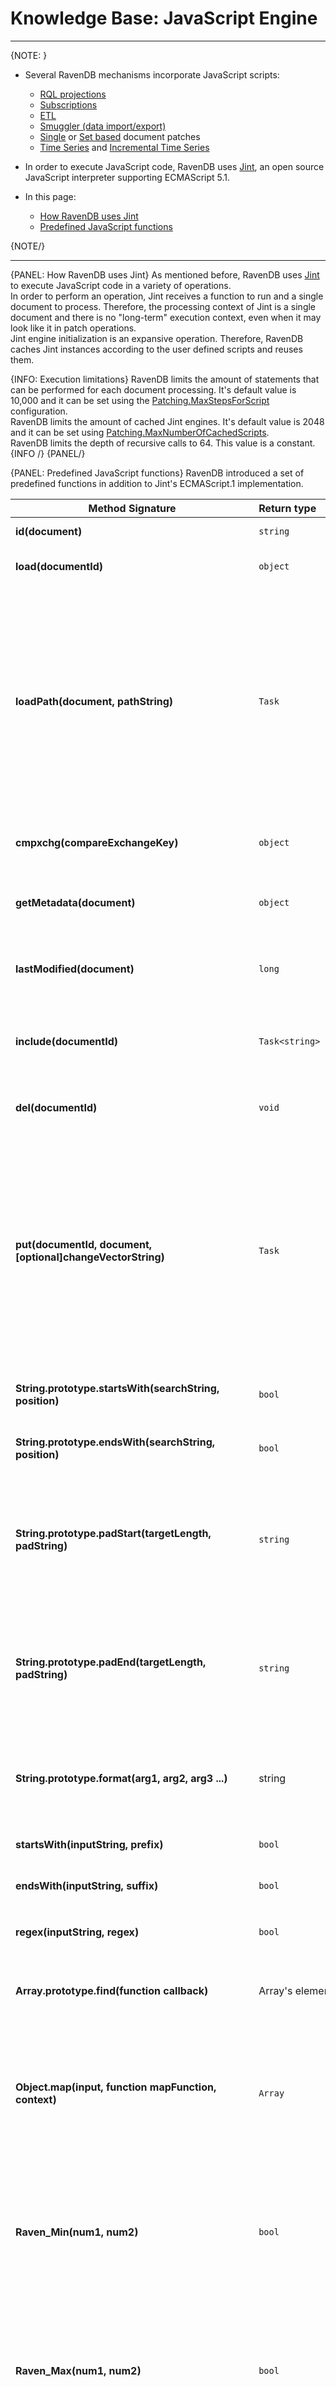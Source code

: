 # Knowledge Base: JavaScript Engine
---

{NOTE: }

* Several RavenDB mechanisms incorporate JavaScript scripts:  
   * [RQL projections](../../indexes/querying/projections)  
   * [Subscriptions](../../client-api/data-subscriptions/creation/examples#create-subscription-with-filtering-and-projection)  
   * [ETL](../../server/ongoing-tasks/etl/basics)  
   * [Smuggler (data import/export)](../../client-api/smuggler/what-is-smuggler#transformscript)  
   * [Single](../../client-api/operations/patching/single-document) or [Set based](../../client-api/operations/patching/set-based) document patches  
   * [Time Series](../../document-extensions/timeseries/client-api/javascript-support) 
     and 
     [Incremental Time Series](../../document-extensions/timeseries/incremental-time-series/client-api/javascript-support)  

* In order to execute JavaScript code, RavenDB uses [Jint](https://github.com/sebastienros/jint), an open source JavaScript interpreter supporting ECMAScript 5.1.  

* In this page:  
   * [How RavenDB uses Jint](../../server/kb/javascript-engine#how-ravendb-uses-jint)  
   * [Predefined JavaScript functions](../../server/kb/javascript-engine#predefined-javascript-functions)  


{NOTE/}

---

{PANEL: How RavenDB uses Jint}
As mentioned before, RavenDB uses [Jint](https://github.com/sebastienros/jint) to execute JavaScript code in a variety of operations.  
In order to perform an operation, Jint receives a function to run and a single document to process. Therefore, the processing context of Jint is a single document and there is no "long-term" execution context, even when it may look like it in patch operations.  
Jint engine initialization is an expansive operation. Therefore, RavenDB caches Jint instances according to the user defined scripts and reuses them.  


{INFO: Execution limitations}
RavenDB limits the amount of statements that can be performed for each document processing. It's default value is 10,000 and it can be set using the [Patching.MaxStepsForScript](../../server/configuration/patching-configuration#patching.maxstepsforscript) configuration.  
RavenDB limits the amount of cached Jint engines. It's default value is 2048 and it can be set using [Patching.MaxNumberOfCachedScripts](../../server/configuration/patching-configuration#patching.maxstepsforscript).  
RavenDB limits the depth of recursive calls to 64. This value is a constant.  
{INFO /}
{PANEL/}

{PANEL: Predefined JavaScript functions}
RavenDB introduced a set of predefined functions in addition to Jint's ECMAScript.1 implementation.

| Method Signature| Return type | Description |
|--------|:---|-------------| 
| **id(document)** | `string` | Returns document's ID. |
| **load(documentId)** | `object` | Returns the document with the given ID. |
| **loadPath(document, pathString)** | `Task` | Returns the document(s) according to the IDs that can be found in the given `document`, in the path `pathString`. The `pathString` can be of a simple Foo.Bar form, in that case, a single document will be returned. It also be of the form Foo.Bars[].Buzz, in that case it will return an array of documents, answering the path. |
| **cmpxchg(compareExchangeKey)** | `object` | Returns stored  [Compare Exchange](../../client-api/operations/compare-exchange/overview) value for the received key. |
| **getMetadata(document)** | `object` | Returns document's metadata, along with it's `ChangeVector`, `ID` and `LastModified`. |
| **lastModified(document)** | `long` | Returns document's last modified metadata value as total miliseconds of UTC. |
| **include(documentId)** | `Task<string>` | Used for RQL [queries](../../client-api/session/querying/what-is-rql) in order to include the document with the given ID with the results. |
| **del(documentId)** | `void` | Used in patches, deletes the document with the given ID. |
| **put(documentId, document, [optional]changeVectorString)** | `Task` | Used in patches, creates or updates a document with the given ID. In order to generate a new document ID it's possible to use "[collectionPrefix]/" [Server-Side ID](../../server/kb/document-identifier-generation#strategy--2) notation<sup>[[ex]](../../client-api/operations/patching/single-document#add-document)</sup>. <br/>This function can also be used to clone an existing document (Note: Attachments & counters will not be added to the clone)<sup>[[ex]](../../client-api/operations/patching/single-document#clone-document)</sup>.  |
| **String.prototype.startsWith(searchString, position)** | `bool` | Returns true if at `position` the string starts with `searchString`. |
| **String.prototype.endsWith(searchString, position)** | `bool` | Returns true if at `position` the string end with `searchString`. |
| **String.prototype.padStart(targetLength, padString)** | `string` | Returns a new string that padded from it's start by the string `padString`(or white-space by default) until it reaches the length `targetlength`. The function will repeat `padString` if needed. |
| **String.prototype.padEnd(targetLength, padString)** | `string` | Returns a new string that padded from it's end by the string `padString`(or white-space by default), until it reaches the length `targetlength`. The function will repeat `padString` if needed. |
| **String.prototype.format(arg1, arg2, arg3 ...)** | string | Returns "formatted" string that replaces all occurrences of `{[number]}` with an argument in the `number`s place (using a zero based index). |
| **startsWith(inputString, prefix)** | `bool` | Returns true if inputString`` starts with prefix``. |
| **endsWith(inputString, suffix)** | `bool` | Returns true if `inputString` ends with `suffix`. |
| **regex(inputString, regex)** | `bool` | Returns true if `inputString` matches `regex` regular expression. |
| **Array.prototype.find(function callback)** | Array's element | Returns the first array element for which the `callback` function returns `true`. |
| **Object.map(input, function mapFunction, context)** | `Array` | Returns an array containing result of mapFunction process result of all `input`'s properties (items, if it's an array). The `mapFunction`'s signature is `function(itemValue, itemKey)`.  |
| **Raven_Min(num1, num2)** | `bool` | Find minimum out of num1 and num2. Parameters can be numbers or strings, but there is no raw number support (see `scalarToRawString` below). Strings will be parsed to double upon processing. |
| **Raven_Max(num1, num2)** | `bool` | Find maximum out of num1 and num2. Parameters can be numbers or strings, but there is no raw number support (see `scalarToRawString` below). Strings will be parsed to double upon processing. |
| **convertJsTimeToTimeSpanString(ticksNumber)** | `bool` | Returns human readable TimeSpan of the received `ticksNumber`. |
| **scalarToRawString(document, lambdaToField)** | Raw field value (`LazyStringValue` for strings, `LazyNumberValue` for floating point numbers). | Returns raw representation of a field. Useful when working with numbers that exceeds `double`'s numeric or accuracy range. See [Numbers in Jint](../../server/kb/numbers-in-ravendb). Also usefull for better memory consumption when projecting big string values. Note: returned value is immutable |
| **output(message)** or **console.log(message)** | `void` | Used for [single document patches](../../client-api/operations/patching/single-document) debug. |
| **incrementCounter(documentId, counterName, value)** | `void` | Increment the counter. If the chosen counter doesn't exists, it is implicitly created and its value is set to the <code>incrementCounter</code>'s <code>value</code>. A counter value can also be negative, so as the increment value<sup>[[ex]](../../client-api/operations/patching/single-document#increment-counter)</sup>. |
| **incrementCounter(document, counterName, value)** | `void` | Increment the counter. If the chosen counter doesn't exists, it is implicitly created and its value is set to the <code>incrementCounter</code>'s <code>value</code>. A counter value can also be negative, so as the increment value<sup>[[ex]](../../client-api/operations/patching/single-document#increment-counter)</sup>. |
| **deleteCounter(documentId, counterName)** | `void` | Delete the counter<sup>[[ex]](../../client-api/operations/patching/single-document#delete-counter)</sup>. |
| **deleteCounter(document, counterName)** | `void` | Delete the counter<sup>[[ex]](../../client-api/operations/patching/single-document#delete-counter)</sup>. |
| **counter(documentId, counterName)** | `long` | Get the counter value<sup>[[ex]](../../client-api/operations/patching/single-document#get-counter)</sup>. |
| **counter(document, counterName)** | `long` | Get the counter value<sup>[[ex]](../../client-api/operations/patching/single-document#get-counter)</sup>. |
| **counterRaw(documentId, counterName)** | `long` | Return a dictionary of counter value per database node (The overall value is a summary of all database node values). |
| **counterRaw(document, counterName)** | `long` | Return a dictionary of counter value per database node (The overall value is a summary of all database node values). |
{PANEL/}

## Related Articles

### Patching

- [How to Perform Single Document Patch Operations](../../client-api/operations/patching/single-document)
- [How to Perform Set Based Operations on Documents](../../client-api/operations/patching/set-based)

### Querying

- [Projections](../../indexes/querying/projections)

### Knowledge Base

- [Numbers in RavenDB](../../server/kb/numbers-in-ravendb)
